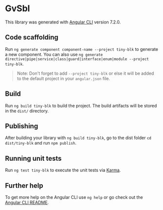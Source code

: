# GvSbl

This library was generated with [Angular CLI](https://github.com/angular/angular-cli) version 7.2.0.

## Code scaffolding

Run `ng generate component component-name --project tiny-blk` to generate a new component. You can also use `ng generate directive|pipe|service|class|guard|interface|enum|module --project tiny-blk`.
> Note: Don't forget to add `--project tiny-blk` or else it will be added to the default project in your `angular.json` file. 

## Build

Run `ng build tiny-blk` to build the project. The build artifacts will be stored in the `dist/` directory.

## Publishing

After building your library with `ng build tiny-blk`, go to the dist folder `cd dist/tiny-blk` and run `npm publish`.

## Running unit tests

Run `ng test tiny-blk` to execute the unit tests via [Karma](https://karma-runner.github.io).

## Further help

To get more help on the Angular CLI use `ng help` or go check out the [Angular CLI README](https://github.com/angular/angular-cli/blob/master/README.md).
